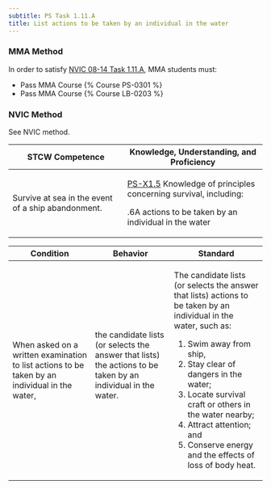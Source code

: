 ```yaml
---
subtitle: PS Task 1.11.A 
title: List actions to be taken by an individual in the water
---
```



### MMA Method

In order to satisfy  [NVIC 08-14  Task  1.11.A](/stcw23/assets/images/nvic-08-14.pdf), MMA students must:

* Pass MMA Course {% Course PS-0301 %}
* Pass MMA Course {% Course LB-0203 %}


### NVIC Method

<a onclick="togglevisibility('nvic_methods')" >See NVIC method.</a>

<div id='nvic_methods' class='hide'>

<table>
<thead>
<tr>
<th class='forty'> STCW Competence </th>
<th class='sixty'> Knowledge, Understanding, and Proficiency </th>
</tr>
</thead>




<tbody>
<tr><td markdown='1'>

Survive at sea in the event of a ship abandonment.

</td><td markdown='1'>

[PS-X1.5](../../tables/611.html#PS-X1.5) Knowledge of principles concerning survival, including:

.6A  actions to be taken by an individual in the water

</td></tr>


</tbody>
</table>


<table>
<thead>
<tr><th class='twenty'>  Condition </th><th class='twenty'> Behavior </th><th  class='sixty'>Standard </th></tr>
</thead>
<tbody >



<tr><td markdown='1'>

When asked on a written examination to list actions to be taken by an individual in the water,

</td><td markdown='1'>

the candidate lists (or selects the answer that lists) the actions to be taken by an individual in the water.

<br>

<div class="tooltip">
<span class="tooltiptext">
</span>
</div>


</td><td markdown='1'>

The candidate lists (or selects the answer that lists) actions to be taken by an individual in the water, such as: 

1.  Swim away from ship, 
2.  Stay clear of dangers in the water; 
3.  Locate survival craft or others in the water nearby; 
4.  Attract attention; and 
5.  Conserve energy and the effects of loss of body heat.

</td></tr>
</tbody>
</table>
</div>
